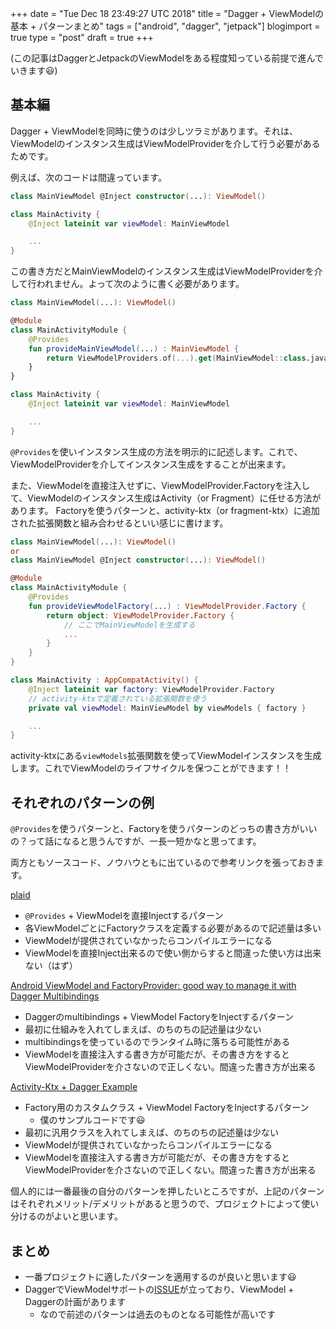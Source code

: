 +++
date = "Tue Dec 18 23:49:27 UTC 2018"
title = "Dagger + ViewModelの基本 + パターンまとめ"
tags = ["android", "dagger", "jetpack"]
blogimport = true
type = "post"
draft = true
+++

(この記事はDaggerとJetpackのViewModelをある程度知っている前提で進んでいきます😃)

## 基本編

Dagger + ViewModelを同時に使うのは少しツラミがあります。それは、ViewModelのインスタンス生成はViewModelProviderを介して行う必要があるためです。

例えば、次のコードは間違っています。

```kotlin
class MainViewModel @Inject constructor(...): ViewModel()

class MainActivity {
    @Inject lateinit var viewModel: MainViewModel

    ...
}
```

この書き方だとMainViewModelのインスタンス生成はViewModelProviderを介して行われません。よって次のように書く必要があります。

```kotlin
class MainViewModel(...): ViewModel()

@Module
class MainActivityModule {
    @Provides
    fun provideMainViewModel(...) : MainViewModel {
        return ViewModelProviders.of(...).get(MainViewModel::class.java)
    }
}

class MainActivity {
    @Inject lateinit var viewModel: MainViewModel

    ...
}
```

`@Provides`を使いインスタンス生成の方法を明示的に記述します。これで、ViewModelProviderを介してインスタンス生成をすることが出来ます。

また、ViewModelを直接注入せずに、ViewModelProvider.Factoryを注入して、ViewModelのインスタンス生成はActivity（or Fragment）に任せる方法があります。
Factoryを使うパターンと、activity-ktx（or fragment-ktx）に追加された拡張関数と組み合わせるといい感じに書けます。

```kotlin
class MainViewModel(...): ViewModel()
or
class MainViewModel @Inject constructor(...): ViewModel()

@Module
class MainActivityModule {
    @Provides
    fun provideViewModelFactory(...) : ViewModelProvider.Factory {
        return object: ViewModelProvider.Factory {
            // ここでMainViewModelを生成する
            ...
        }
    }
}

class MainActivity : AppCompatActivity() {
    @Inject lateinit var factory: ViewModelProvider.Factory
    // activity-ktxで定義されている拡張関数を使う
    private val viewModel: MainViewModel by viewModels { factory }

    ...
}
```

activity-ktxにある`viewModels`拡張関数を使ってViewModelインスタンスを生成します。これでViewModelのライフサイクルを保つことができます！！

## それぞれのパターンの例

`@Provides`を使うパターンと、Factoryを使うパターンのどっちの書き方がいいの？って話になると思うんですが、一長一短かなと思ってます。

両方ともソースコード、ノウハウともに出ているので参考リンクを張っておきます。

[plaid](https://github.com/nickbutcher/plaid/blob/master/dribbble/src/main/java/io/plaidapp/dribbble/dagger/DribbbleModule.kt#L43)
- `@Provides` + ViewModelを直接Injectするパターン
- 各ViewModelごとにFactoryクラスを定義する必要があるので記述量は多い
- ViewModelが提供されていなかったらコンパイルエラーになる
- ViewModelを直接Inject出来るので使い側からすると間違った使い方は出来ない（はず）

[Android ViewModel and FactoryProvider: good way to manage it with Dagger Multibindings](https://medium.com/@marco_cattaneo/android-viewmodel-and-factoryprovider-good-way-to-manage-it-with-dagger-2-d9e20a07084c)
- Daggerのmultibindings + ViewModel FactoryをInjectするパターン
- 最初に仕組みを入れてしまえば、のちのちの記述量は少ない
- multibindingsを使っているのでランタイム時に落ちる可能性がある
- ViewModelを直接注入する書き方が可能だが、その書き方をするとViewModelProviderを介さないので正しくない。間違った書き方が出来る

[Activity-Ktx + Dagger Example](https://github.com/satoshun-android-example/ActivityKtxDaggerExample/tree/master/app/src/main/java/com/github/satoshun/example/sample)
- Factory用のカスタムクラス + ViewModel FactoryをInjectするパターン
    - 僕のサンプルコードです😃
- 最初に汎用クラスを入れてしまえば、のちのちの記述量は少ない
- ViewModelが提供されていなかったらコンパイルエラーになる
- ViewModelを直接注入する書き方が可能だが、その書き方をするとViewModelProviderを介さないので正しくない。間違った書き方が出来る

個人的には一番最後の自分のパターンを押したいところですが、上記のパターンはそれぞれメリット/デメリットがあると思うので、プロジェクトによって使い分けるのがよいと思います。

## まとめ

- 一番プロジェクトに適したパターンを適用するのが良いと思います😃
- DaggerでViewModelサポートの[ISSUE](https://github.com/google/dagger/issues/1271)が立っており、ViewModel + Daggerの計画があります
    - なので前述のパターンは過去のものとなる可能性が高いです
